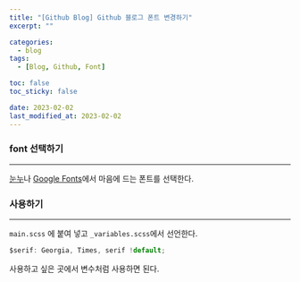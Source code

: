 ```yaml
---
title: "[Github Blog] Github 블로그 폰트 변경하기"
excerpt: ""

categories:
  - blog
tags:
  - [Blog, Github, Font]

toc: false
toc_sticky: false

date: 2023-02-02
last_modified_at: 2023-02-02
---
```


### font 선택하기

---

[눈누](https://noonnu.cc/)나 [Google Fonts](https://fonts.google.com/)에서 마음에 드는 폰트를 선택한다.

### 사용하기

---

`main.scss` 에 붙여 넣고 `_variables.scss`에서 선언한다.

```javascript
$serif: Georgia, Times, serif !default;
```

사용하고 싶은 곳에서 변수처럼 사용하면 된다.
